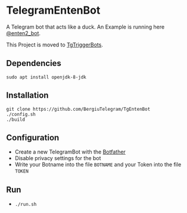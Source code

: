 # TelegramEntenBot
A Telegram bot that acts like a duck. An Example is running here [@enten2_bot](https://t.me/enten2_bot).

This Project is moved to [TgTriggerBots](https://github.com/BergiuTelegram/TgTriggerBots).

## Dependencies
```
sudo apt install openjdk-8-jdk
```

## Installation
```shell
git clone https://github.com/BergiuTelegram/TgEntenBot
./config.sh
./build
```

## Configuration
- Create a new TelegramBot with the [Botfather](https://telegram.me/botfather)
- Disable privacy settings for the bot
- Write your Botname into the file `BOTNAME` and your Token into the file `TOKEN`

## Run
- `./run.sh`
